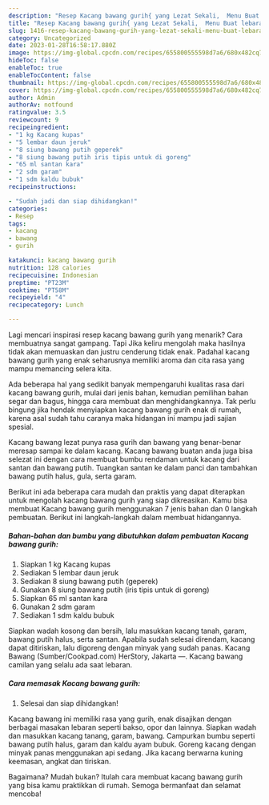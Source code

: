 ```yaml
---
description: "Resep Kacang bawang gurih{ yang Lezat Sekali,  Menu Buat lebaran"
title: "Resep Kacang bawang gurih{ yang Lezat Sekali,  Menu Buat lebaran"
slug: 1416-resep-kacang-bawang-gurih-yang-lezat-sekali-menu-buat-lebaran
category: Uncategorized
date: 2023-01-28T16:58:17.880Z
image: https://img-global.cpcdn.com/recipes/655800555598d7a6/680x482cq70/kacang-bawang-gurih-foto-resep-utama.jpg
hideToc: false
enableToc: true
enableTocContent: false
thumbnail: https://img-global.cpcdn.com/recipes/655800555598d7a6/680x482cq70/kacang-bawang-gurih-foto-resep-utama.jpg
cover: https://img-global.cpcdn.com/recipes/655800555598d7a6/680x482cq70/kacang-bawang-gurih-foto-resep-utama.jpg
author: Admin
authorAv: notfound
ratingvalue: 3.5
reviewcount: 9
recipeingredient:
- "1 kg Kacang kupas"
- "5 lembar daun jeruk"
- "8 siung bawang putih geperek"
- "8 siung bawang putih iris tipis untuk di goreng"
- "65 ml santan kara"
- "2 sdm garam"
- "1 sdm kaldu bubuk"
recipeinstructions:

- "Sudah jadi dan siap dihidangkan!"
categories:
- Resep
tags:
- kacang
- bawang
- gurih

katakunci: kacang bawang gurih 
nutrition: 128 calories
recipecuisine: Indonesian
preptime: "PT23M"
cooktime: "PT58M"
recipeyield: "4"
recipecategory: Lunch

---
```



Lagi mencari inspirasi resep kacang bawang gurih yang menarik? Cara membuatnya sangat gampang. Tapi Jika keliru mengolah maka hasilnya tidak akan memuaskan dan justru cenderung tidak enak. Padahal kacang bawang gurih yang enak seharusnya memiliki aroma dan cita rasa yang mampu memancing selera kita.


Ada beberapa hal yang sedikit banyak mempengaruhi kualitas rasa dari kacang bawang gurih, mulai dari jenis bahan, kemudian pemilihan bahan segar dan bagus, hingga cara membuat dan menghidangkannya. Tak perlu bingung jika hendak menyiapkan kacang bawang gurih enak di rumah, karena asal sudah tahu caranya maka hidangan ini mampu jadi sajian spesial.

Kacang bawang lezat punya rasa gurih dan bawang yang benar-benar meresap sampai ke dalam kacang. Kacang bawang buatan anda juga bisa selezat ini dengan cara membuat bumbu rendaman untuk kacang dari santan dan bawang putih. Tuangkan santan ke dalam panci dan tambahkan bawang putih halus, gula, serta garam.


Berikut ini ada beberapa cara mudah dan praktis yang dapat diterapkan untuk mengolah kacang bawang gurih yang siap dikreasikan. Kamu bisa membuat Kacang bawang gurih menggunakan 7 jenis bahan dan 0 langkah pembuatan. Berikut ini langkah-langkah dalam membuat hidangannya.

<!--inarticleads1-->

##### Bahan-bahan dan bumbu yang dibutuhkan dalam pembuatan Kacang bawang gurih:

1. Siapkan 1 kg Kacang kupas
1. Sediakan 5 lembar daun jeruk
1. Sediakan 8 siung bawang putih (geperek)
1. Gunakan 8 siung bawang putih (iris tipis untuk di goreng)
1. Siapkan 65 ml santan kara
1. Gunakan 2 sdm garam
1. Sediakan 1 sdm kaldu bubuk


Siapkan wadah kosong dan bersih, lalu masukkan kacang tanah, garam, bawang putih halus, serta santan. Apabila sudah selesai direndam, kacang dapat ditiriskan, lalu digoreng dengan minyak yang sudah panas. Kacang Bawang (Sumber/Cookpad.com) HerStory, Jakarta —. Kacang bawang camilan yang selalu ada saat lebaran. 

<!--inarticleads2-->

##### Cara memasak Kacang bawang gurih:


1. Selesai dan siap dihidangkan!

Kacang bawang ini memiliki rasa yang gurih, enak disajikan dengan berbagai masakan lebaran seperti bakso, opor dan lainnya. Siapkan wadah dan masukkan kacang tanang, garam, bawang. Campurkan bumbu seperti bawang putih halus, garam dan kaldu ayam bubuk. Goreng kacang dengan minyak panas menggunakan api sedang. Jika kacang berwarna kuning keemasan, angkat dan tiriskan. 

Bagaimana? Mudah bukan? Itulah cara membuat kacang bawang gurih yang bisa kamu praktikkan di rumah. Semoga bermanfaat dan selamat mencoba!
